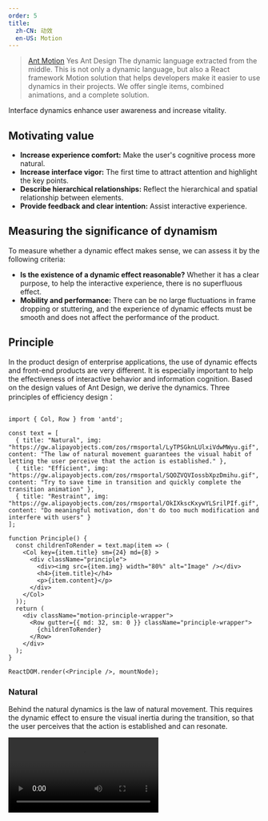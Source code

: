```yaml
---
order: 5
title:
  zh-CN: 动效
  en-US: Motion
---
```


> [Ant Motion](https://motion.ant.design/) Yes Ant Design The dynamic language extracted from the middle. This is not only a dynamic language, but also a React framework Motion solution that helps developers make it easier to use dynamics in their projects. We offer single items, combined animations, and a complete solution.

Interface dynamics enhance user awareness and increase vitality.

## Motivating value

- **Increase experience comfort:** Make the user's cognitive process more natural.
- **Increase interface vigor:** The first time to attract attention and highlight the key points.
- **Describe hierarchical relationships:** Reflect the hierarchical and spatial relationship between elements.
- **Provide feedback and clear intention:** Assist interactive experience.

## Measuring the significance of dynamism

To measure whether a dynamic effect makes sense, we can assess it by the following criteria:

- **Is the existence of a dynamic effect reasonable?** Whether it has a clear purpose, to help the interactive experience, there is no superfluous effect.
- **Mobility and performance:** There can be no large fluctuations in frame dropping or stuttering, and the experience of dynamic effects must be smooth and does not affect the performance of the product.

## Principle

In the product design of enterprise applications, the use of dynamic effects and front-end products are very different. It is especially important to help the effectiveness of interactive behavior and information cognition. Based on the design values of Ant Design, we derive the dynamics. 
Three principles of efficiency design：


```__react

import { Col, Row } from 'antd';

const text = [
  { title: "Natural", img: "https://gw.alipayobjects.com/zos/rmsportal/LyTPSGknLUlxiVdwMWyu.gif", content: "The law of natural movement guarantees the visual habit of letting the user perceive that the action is established." },
  { title: "Efficient", img: "https://gw.alipayobjects.com/zos/rmsportal/SQOZVQVIossbXpzDmihu.gif", content: "Try to save time in transition and quickly complete the transition animation" },
  { title: "Restraint", img: "https://gw.alipayobjects.com/zos/rmsportal/OkIXkscKxywYLSrilPIf.gif", content: "Do meaningful motivation, don't do too much modification and interfere with users" }
];

function Principle() {
  const childrenToRender = text.map(item => (
    <Col key={item.title} sm={24} md={8} >
      <div className="principle">
        <div><img src={item.img} width="80%" alt="Image" /></div>
        <h4>{item.title}</h4>
        <p>{item.content}</p>
      </div>
    </Col>
  ));
  return (
    <div className="motion-principle-wrapper">
      <Row gutter={{ md: 32, sm: 0 }} className="principle-wrapper">
        {childrenToRender}
      </Row>
    </div>
  );
}

ReactDOM.render(<Principle />, mountNode);
```

### Natural

Behind the natural dynamics is the law of natural movement. This requires the dynamic effect to ensure the visual inertia during the transition, so that the user perceives that the action is established and can resonate.

<video class="motion-video-min" src="https://gw.alipayobjects.com/os/rmsportal/NTMlQdLIkPjOACXsdRrq.mp4" loop="true" />

Take button For example, the designer design imagines that the leaves float on the surface of the water. When you touch it, the leaves will float and bounce, and then the ripple effect will appear.

### Efficient

The enterprise-level application pursues an efficient user experience, and the corresponding dynamic design should also be such that the transition time is saved as much as possible, and the transition animation effect is quickly completed.

<video class="motion-video-min" src="https://gw.alipayobjects.com/os/rmsportal/wMKeLGnpDxhwfCsBqKNN.mp4" loop="true" />

For example, in the dynamics of appearance and entry, the appearance does not need to be fanfare to attract the attention of the user, but to be simple and clear. Therefore, our playing time uses a faster speed, and does not set the queue to appear in the form of a sequence, only need to disappear directly.

### Restraint

Try to avoid exaggerated effects, do meaningful things, and not do too much modification to interfere with users.

<video src="https://gw.alipayobjects.com/os/rmsportal/FeUCANmoDRwCSmIcnPNF.mp4" loop="true" class="motion-video-min" />

Like ours Menu，When unfolding, more attention is paid to the content of the menu, and the icon switching on the right side is not the main element, and there is no need to over-emphasize to distract the user's attention. Simply switch between inadvertently and clearly indicate the change.

<br />

> For more details please go to [Ant Motion Motivation principle](https://motion.ant.design/language/basic).
